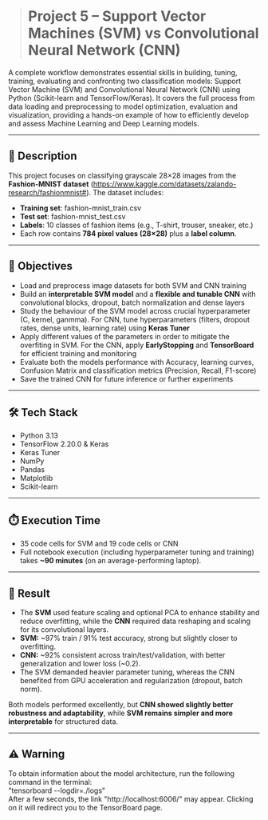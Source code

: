 > # Project 5 – Support Vector Machines (SVM) vs Convolutional Neural Network (CNN)

A complete workflow demonstrates essential skills in building, tuning, training, evaluating and confronting two classification models: Support Vector Machine (SVM) and Convolutional Neural Network (CNN) using Python (Scikit-learn and TensorFlow/Keras). It covers the full process from data loading and preprocessing to model optimization, evaluation and visualization, providing a hands-on example of how to efficiently develop and assess Machine Learning and Deep Learning models.

---

## 📝 Description

This project focuses on classifying grayscale 28×28 images from the **Fashion-MNIST dataset** (https://www.kaggle.com/datasets/zalando-research/fashionmnist#). The dataset includes:
- **Training set**: fashion-mnist_train.csv
- **Test set**: fashion-mnist_test.csv
- **Labels**: 10 classes of fashion items (e.g., T-shirt, trouser, sneaker, etc.)  
- Each row contains **784 pixel values (28×28)** plus a **label column**.

---

## 🎯 Objectives

- Load and preprocess image datasets for both SVM and CNN training
- Build an **interpretable SVM model** and a **flexible and tunable CNN** with convolutional blocks, dropout, batch normalization and dense layers  
- Study the behaviour of the SVM model across crucial hyperparameter (C, kernel, ganmma). For CNN, tune hyperparameters (filters, dropout rates, dense units, learning rate) using **Keras Tuner**  
- Apply different values of the parameters in order to mitigate the overfiting in SVM. For the CNN, apply **EarlyStopping** and **TensorBoard** for efficient training and monitoring  
- Evaluate both the models performance with Accuracy, learning curves, Confusion Matrix and classification metrics (Precision, Recall, F1-score)  
- Save the trained CNN for future inference or further experiments  

---

## 🛠️ Tech Stack

- Python 3.13  
- TensorFlow 2.20.0 & Keras  
- Keras Tuner  
- NumPy  
- Pandas  
- Matplotlib
- Scikit-learn

---

## ⏱️ Execution Time

- 35 code cells for SVM and 19 code cells or CNN
- Full notebook execution (including hyperparameter tuning and training) takes **~90 minutes** (on an average-performing laptop).

---

## 🚀 Result

- The **SVM** used feature scaling and optional PCA to enhance stability and reduce overfitting, while the **CNN** required data reshaping and scaling for its convolutional layers.
- **SVM:** ~97% train / 91% test accuracy, strong but slightly closer to overfitting.  
- **CNN:** ~92% consistent across train/test/validation, with better generalization and lower loss (~0.2).
- The SVM demanded heavier parameter tuning, whereas the CNN benefited from GPU acceleration and regularization (dropout, batch norm).  

Both models performed excellently, but **CNN showed slightly better robustness and adaptability**, while **SVM remains simpler and more interpretable** for structured data.

---

## ⚠️ Warning

To obtain information about the model architecture, run the following command in the terminal:  
"tensorboard --logdir=./logs"  
After a few seconds, the link "http://localhost:6006/" may appear. Clicking on it will redirect you to the TensorBoard page.
